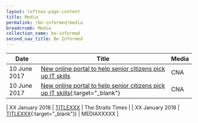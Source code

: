 ```yaml
---
layout: leftnav-page-content
title: Media
permalink: /be-informed/media
breadcrumb: Media
collection_name: be-informed
second_nav_title: Be Informed
---
```


| Date | Title | Media |
|--|--|--|
| 10 June 2017 | <a href="https://www.channelnewsasia.com/news/singapore/new-online-portal-to-help-senior-citizens-pick-up-it-skills-8934970" target="_blank">New online portal to help senior citizens pick up IT skills</a> | CNA |
| 10 June 2017 | <a>[New online portal to help senior citizens pick up IT skills](https://www.channelnewsasia.com/news/singapore/new-online-portal-to-help-senior-citizens-pick-up-it-skills-8934970){:target="_blank"}</a> | CNA |


| XX January 2018 | <a href="HTTPSXXXXXXX" target="_blank">TITLEXXX</a> | The Straits Times |
| XX January 2018 | <a>[TITLEXXX](HTTPSXXXXXXXX){:target="_blank"})</a> | MEDIAXXXXX |
